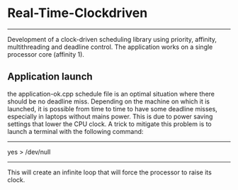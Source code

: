 # Real-Time-Clockdriven
***
Development of a clock-driven scheduling library using priority, affinity, multithreading and deadline control. The application works on a single processor core (affinity 1).

## Application launch
the application-ok.cpp schedule file is an optimal situation where there should be no deadline miss. Depending on the machine on which it is launched, it is possible from time to time to have some deadline misses, especially in laptops without mains power. This is due to power saving settings that lower the CPU clock. A trick to mitigate this problem is to launch a terminal with the following command:<br>

------------------------------------
yes > /dev/null

------------------------------------
This will create an infinite loop that will force the processor to raise its clock.

